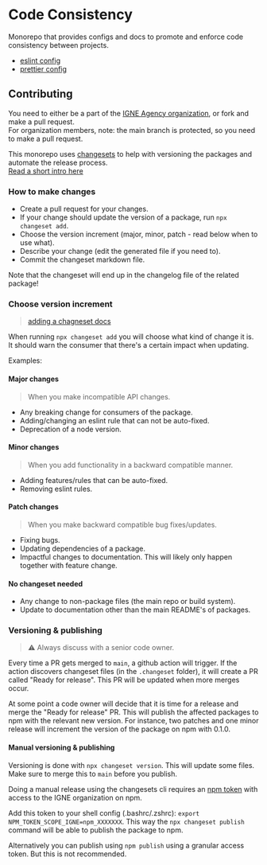 # Code Consistency

Monorepo that provides configs and docs to promote and enforce code consistency between projects.

- [eslint config](./packages/eslint-config-igne)
- [prettier config](./packages/prettier-igne)

## Contributing

You need to either be a part of the [IGNE Agency organization](https://github.com/IGNE-Agency), or fork and make a pull request.  
For organization members, note: the main branch is protected, so you need to make a pull request.

This monorepo uses [changesets](https://github.com/changesets/changesets) to help with versioning the packages and automate the release process.  
[Read a short intro here](https://github.com/changesets/changesets/blob/main/docs/intro-to-using-changesets.md)

### How to make changes

- Create a pull request for your changes.
- If your change should update the version of a package, run `npx changeset add`.
- Choose the version increment (major, minor, patch - read below when to use what).
- Describe your change (edit the generated file if you need to).
- Commit the changeset markdown file.

Note that the changeset will end up in the changelog file of the related package!

### Choose version increment

> [adding a chagneset docs](https://github.com/changesets/changesets/blob/main/docs/adding-a-changeset.md#i-am-in-a-multi-package-repository-a-mono-repo)

When running `npx changeset add` you will choose what kind of change it is. It should warn the consumer that there's a certain impact when updating.

Examples:

#### Major changes

> When you make incompatible API changes.

- Any breaking change for consumers of the package.
- Adding/changing an eslint rule that can not be auto-fixed.
- Deprecation of a node version.

#### Minor changes

> When you add functionality in a backward compatible manner.

- Adding features/rules that can be auto-fixed.
- Removing eslint rules.

#### Patch changes

> When you make backward compatible bug fixes/updates.

- Fixing bugs.
- Updating dependencies of a package.
- Impactful changes to documentation. This will likely only happen together with feature change.

#### No changeset needed

- Any change to non-package files (the main repo or build system).
- Update to documentation other than the main README's of packages.

### Versioning & publishing

> ⚠️ Always discuss with a senior code owner.

Every time a PR gets merged to `main`, a github action will trigger. If the action discovers changeset files (in the `.changeset` folder), it will create a PR called "Ready for release". This PR will be updated when more merges occur.

At some point a code owner will decide that it is time for a release and merge the "Ready for release" PR. This will publish the affected packages to npm with the relevant new version. For instance, two patches and one minor release will increment the version of the package on npm with 0.1.0.

#### Manual versioning & publishing

Versioning is done with `npx changeset version`. This will update some files. Make sure to merge this to `main` before you publish.

Doing a manual release using the changesets cli requires an [npm token](https://docs.npmjs.com/creating-and-viewing-access-tokens) with access to the IGNE organization on npm.

Add this token to your shell config (.bashrc/.zshrc): `export NPM_TOKEN_SCOPE_IGNE=npm_XXXXXXX`. This way the `npx changeset publish` command will be able to publish the package to npm.

Alternatively you can publish using `npm publish` using a granular access token. But this is not recommended.

